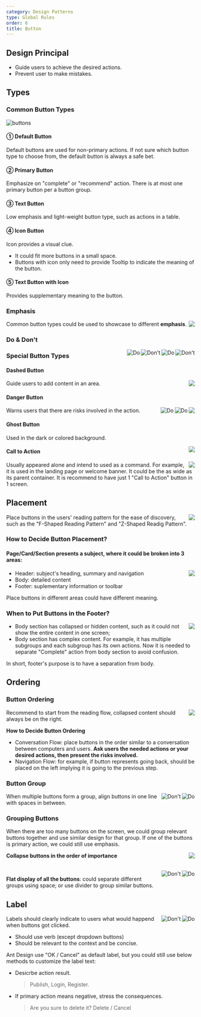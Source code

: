 ```yaml
---
category: Design Patterns
type: Global Rules
order: 6
title: Button
---
```


## Design Principal

- Guide users to achieve the desired actions.
- Prevent user to make mistakes.

## Types

### Common Button Types

<div>
  <img alt="buttons" src="https://gw.alipayobjects.com/mdn/rms_08e378/afts/img/A*wsXrT7yQH2MAAAAAAAAAAABkARQnAQ">
</div>

#### ① Default Button

Default buttons are used for non-primary actions. If not sure which button type to choose from, the default button is always a safe bet.

#### ② Primary Button

Emphasize on "complete" or "recommend" action. There is at most one primary button per a button group.

#### ③ Text Button

Low emphasis and light-weight button type, such as actions in a table.

#### ④ Icon Button

Icon provides a visual clue.

- It could fit more buttons in a small space.
- Buttons with icon only need to provide Tooltip to indicate the meaning of the button.

#### ⑤ Text Button with Icon

Provides supplementary meaning to the button.

### Emphasis

<img class="preview-img no-padding" align="right" src="https://gw.alipayobjects.com/mdn/rms_08e378/afts/img/A*guusTZ6ZPxkAAAAAAAAAAABkARQnAQ">

Common button types could be used to showcase to different **emphasis**.

### Do & Don't

<img class="preview-img no-padding bad" align="right" src="https://gw.alipayobjects.com/mdn/rms_08e378/afts/img/A*di8jS5EWYSIAAAAAAAAAAABkARQnAQ" alt="Don't" description="Don't put more than 1 primary button in the same group.">
<img class="preview-img no-padding good" align="right" src="https://gw.alipayobjects.com/mdn/rms_08e378/afts/img/A*3WUkT5pD1SUAAAAAAAAAAABkARQnAQ" alt="Do" description="1. Emphasiz on the primary action. <br/>2. If there is no primary action, then default buttons is the safest choice.">

<img class="preview-img no-padding bad" align="right" src="https://gw.alipayobjects.com/mdn/rms_08e378/afts/img/A*zBtTRq2xbTYAAAAAAAAAAABkARQnAQ" alt="Don't" description="Put 2 icons in the same button.">
<img class="preview-img no-padding good" align="right" src="https://gw.alipayobjects.com/mdn/rms_08e378/afts/img/A*EpwSTpaGPBgAAAAAAAAAAABkARQnAQ" alt="Do" description="Should place the buttons in the order of importance. <br/>The less important actions should be place on right or at bottom.">

### Special Button Types

#### Dashed Button

<img class="preview-img no-padding" align="right" src="https://gw.alipayobjects.com/mdn/rms_08e378/afts/img/A*gPmNQ6_YCcoAAAAAAAAAAABkARQnAQ">

Guide users to add content in an area.

#### Danger Button

<img class="preview-img no-padding" align="right" src="https://gw.alipayobjects.com/mdn/rms_08e378/afts/img/A*OvNaQJrmqVMAAAAAAAAAAABkARQnAQ">

<img class="preview-img no-padding good" align="right" src="https://gw.alipayobjects.com/mdn/rms_08e378/afts/img/A*ujcXTqJ_IwwAAAAAAAAAAABkARQnAQ" alt="Do" description="If user's intention is to delete, use danger button to warn this action has risks.">

<img class="preview-img no-padding good" align="right" src="https://gw.alipayobjects.com/mdn/rms_08e378/afts/img/A*o7EySrBPX9oAAAAAAAAAAABkARQnAQ" alt="Do" description="When system does not recommend the deletion action, we could set 'Cancel' as the primary action.">

Warns users that there are risks involved in the action.

#### Ghost Button

Used in the dark or colored background.

<img class="preview-img no-padding" align="right" src="https://gw.alipayobjects.com/mdn/rms_08e378/afts/img/A*-wORTrNJ6YUAAAAAAAAAAABkARQnAQ">

#### Call to Action

<img class="preview-img no-padding" align="right" src="https://gw.alipayobjects.com/mdn/rms_08e378/afts/img/A*32zdRqTjDhYAAAAAAAAAAABkARQnAQ">

Usually appeared alone and intend to used as a command. For example, it is used in the landing page or welcome banner. It could be the as wide as its parent container. It is recommend to have just 1 "Call to Action" button in 1 screen.

## Placement

<img class="preview-img no-padding" align="right" src="https://gw.alipayobjects.com/mdn/rms_08e378/afts/img/A*B8D0RJnirLkAAAAAAAAAAABkARQnAQ">

Place buttons in the users' reading pattern for the ease of discovery, such as the "F-Shaped Reading Pattern" and "Z-Shaped Readig Pattern".

### How to Decide Button Placement?

#### Page/Card/Section presents a subject, where it could be broken into 3 areas:

<img class="preview-img no-padding" align="right" src="https://gw.alipayobjects.com/mdn/rms_08e378/afts/img/A*iVZpRpdN_2AAAAAAAAAAAABkARQnAQ">

- Header: subject's heading, summary and navigation
- Body: detailed content
- Footer: suplementary information or toolbar

Place buttons in different areas could have different meaning.

### When to Put Buttons in the Footer?

<img class="preview-img no-padding" align="right" src="https://gw.alipayobjects.com/mdn/rms_08e378/afts/img/A*KGGWQLCBfm0AAAAAAAAAAABkARQnAQ">

- Body section has collapsed or hidden content, such as it could not show the entire content in one screen;
- Body section has complex content. For example, it has multiple subgroups and each subgroup has its own actions. Now it is needed to separate "Complete" action from body section to avoid confusion.

In short, footer's purpose is to have a separation from body.

## Ordering

### Button Ordering

<img class="preview-img no-padding" align="right" src="https://gw.alipayobjects.com/mdn/rms_08e378/afts/img/A*NcPDQI3IX8YAAAAAAAAAAABkARQnAQ">

Recommend to start from the reading flow, collapsed content should always be on the right.

**How to Decide Button Ordering**

- Conversation Flow: place buttons in the order similar to a conversation between computers and users. **Ask users the needed actions or your desired actions, then present the risks involved.**
- Navigation Flow: for example, if button represents going back, should be placed on the left implying it is going to the previous step.

### Button Group

<img class="preview-img no-padding good" align="right" src="https://gw.alipayobjects.com/mdn/rms_08e378/afts/img/A*tK-AQaE5h1YAAAAAAAAAAABkARQnAQ" alt="Do">

<img class="preview-img no-padding bad" align="right" src="https://gw.alipayobjects.com/mdn/rms_08e378/afts/img/A*_gU7ToHiZz4AAAAAAAAAAABkARQnAQ" alt="Don't" description="When button group has no space in betwee, it is easy to confuse it with Toggle Button.">

When multiple buttons form a group, align buttons in one line with spaces in between.

### Grouping Buttons

When there are too many buttons on the screen, we could group relevant buttons together and use similar design for that group. If one of the buttons is primary action, we could still use emphasis.

<img class="preview-img no-padding" align="right" src="https://gw.alipayobjects.com/mdn/rms_08e378/afts/img/A*x7YsTafH5osAAAAAAAAAAABkARQnAQ">

**Collapse buttons in the order of importance**

<br />

<img class="preview-img no-padding good" align="right" src="https://gw.alipayobjects.com/mdn/rms_08e378/afts/img/A*Qn-mQKxaQ5kAAAAAAAAAAABkARQnAQ" alt="Do">
<img class="preview-img no-padding bad" align="right" src="https://gw.alipayobjects.com/mdn/rms_08e378/afts/img/A*3bUZRbPiVBEAAAAAAAAAAABkARQnAQ" alt="Don't" description="If buttons are in the same group, no need to add dividers between them.">

**Flat display of all the buttons**: could separate different groups using space; or use divider to group similar buttons.

## Label

<img class="preview-img no-padding good" align="right" src="https://gw.alipayobjects.com/mdn/rms_08e378/afts/img/A*33KsR66zTY8AAAAAAAAAAABkARQnAQ" alt="Do">

<img class="preview-img no-padding bad" align="right" src="https://gw.alipayobjects.com/mdn/rms_08e378/afts/img/A*238RTb4kaPwAAAAAAAAAAABkARQnAQ" alt="Don't" description="Should use verb">

Labels should clearly indicate to users what would happend when buttons got clicked.

- Should use verb (except dropdown buttons)
- Should be relevant to the context and be concise.

Ant Design use "OK / Cancel" as default label, but you could still use below methods to customize the label text:

- Desicrbe action result.

  > Publish, Login, Register.

- If primary action means negative, stress the consequences.

  > Are you sure to delete it? Delete / Cancel
